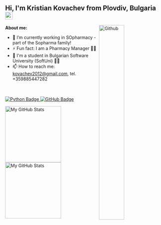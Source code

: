 ## Hi, I'm Kristian Kovachev from Plovdiv, Bulgaria <img src="https://media.giphy.com/media/hvRJCLFzcasrR4ia7z/giphy.gif" width="24px" height="24px">

<img width="40%" align="right" alt="Github" src="https://i.postimg.cc/bJqyPSQ1/my-python.png" />

**About me:** 
- 🔭 I’m currently working in SOpharmacy - part of the Sopharma family!
- ⚡ Fun fact: I am a Pharmacy Manager 👨‍⚕️
- 📖 I'm a student in Bulgarian Software University (SoftUni) 🧑‍🎓
- 📫 How to reach me: kovachev2012@gmail.com, tel. +359885447282

<br/><br/>
  <a href="your-python-URL">
  <img src="https://img.shields.io/badge/python-3670A0?style=for-the-badge&logo=python&logoColor=ffdd54" alt="Python Badge"/>
</a>
<a href="your-github-URL">
  <img src="https://img.shields.io/badge/github-%23121011.svg?style=for-the-badge&logo=github&logoColor=white" alt="GitHub Badge"/>
</a>


<a href="https://github.com/KrisKov76">
  <img height="180em" alt="My GitHub Stats" src="https://github-readme-stats.vercel.app/api?username=KrisKov76&bg_color=00000000&text_color=3498db&hide_border=true&count_private=true&include_all_commits=true" />
  <img height="180em" alt="My GitHub Stats" src="https://github-readme-stats.vercel.app/api/top-langs/?username=KrisKov76&langs_count=6&layout=compact&bg_color=00000000&text_color=3498db&hide_border=true&count_private=true&include_all_commits=true&hide=smalltalk,shell,html,scss,css" />
</a>
